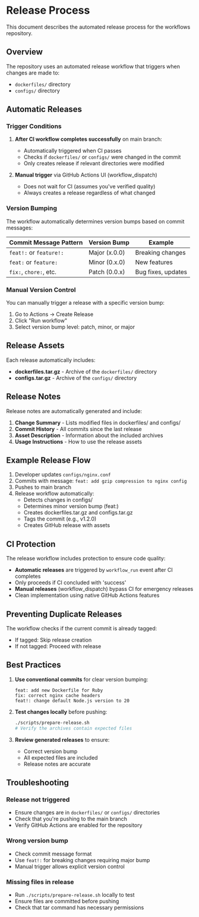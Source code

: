 # Release Process

This document describes the automated release process for the workflows repository.

## Overview

The repository uses an automated release workflow that triggers when changes are made to:

- `dockerfiles/` directory
- `configs/` directory

## Automatic Releases

### Trigger Conditions

1. **After CI workflow completes successfully** on main branch:
   - Automatically triggered when CI passes
   - Checks if `dockerfiles/` or `configs/` were changed in the commit
   - Only creates release if relevant directories were modified

2. **Manual trigger** via GitHub Actions UI (workflow_dispatch)
   - Does not wait for CI (assumes you've verified quality)
   - Always creates a release regardless of what changed

### Version Bumping

The workflow automatically determines version bumps based on commit messages:

| Commit Message Pattern | Version Bump | Example |
|------------------------|--------------|---------|
| `feat!:` or `feature!:` | Major (x.0.0) | Breaking changes |
| `feat:` or `feature:` | Minor (0.x.0) | New features |
| `fix:`, `chore:`, etc. | Patch (0.0.x) | Bug fixes, updates |

### Manual Version Control

You can manually trigger a release with a specific version bump:

1. Go to Actions → Create Release
2. Click "Run workflow"
3. Select version bump level: patch, minor, or major

## Release Assets

Each release automatically includes:

- **dockerfiles.tar.gz** - Archive of the `dockerfiles/` directory
- **configs.tar.gz** - Archive of the `configs/` directory

## Release Notes

Release notes are automatically generated and include:

1. **Change Summary** - Lists modified files in dockerfiles/ and configs/
2. **Commit History** - All commits since the last release
3. **Asset Description** - Information about the included archives
4. **Usage Instructions** - How to use the release assets

## Example Release Flow

1. Developer updates `configs/nginx.conf`
2. Commits with message: `feat: add gzip compression to nginx config`
3. Pushes to main branch
4. Release workflow automatically:
   - Detects changes in configs/
   - Determines minor version bump (feat:)
   - Creates dockerfiles.tar.gz and configs.tar.gz
   - Tags the commit (e.g., v1.2.0)
   - Creates GitHub release with assets

## CI Protection

The release workflow includes protection to ensure code quality:

- **Automatic releases** are triggered by `workflow_run` event after CI completes
- Only proceeds if CI concluded with 'success'
- **Manual releases** (workflow_dispatch) bypass CI for emergency releases
- Clean implementation using native GitHub Actions features

## Preventing Duplicate Releases

The workflow checks if the current commit is already tagged:

- If tagged: Skip release creation
- If not tagged: Proceed with release

## Best Practices

1. **Use conventional commits** for clear version bumping:

   ```text
   feat: add new Dockerfile for Ruby
   fix: correct nginx cache headers
   feat!: change default Node.js version to 20
   ```

2. **Test changes locally** before pushing:

   ```bash
   ./scripts/prepare-release.sh
   # Verify the archives contain expected files
   ```

3. **Review generated releases** to ensure:

   - Correct version bump
   - All expected files are included
   - Release notes are accurate

## Troubleshooting

### Release not triggered

- Ensure changes are in `dockerfiles/` or `configs/` directories
- Check that you're pushing to the main branch
- Verify GitHub Actions are enabled for the repository

### Wrong version bump

- Check commit message format
- Use `feat!:` for breaking changes requiring major bump
- Manual trigger allows explicit version control

### Missing files in release

- Run `./scripts/prepare-release.sh` locally to test
- Ensure files are committed before pushing
- Check that tar command has necessary permissions
